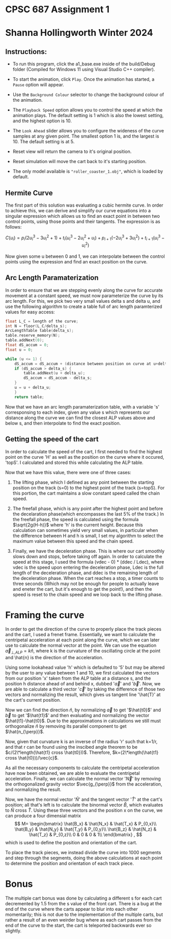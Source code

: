 # CPSC 687 Assignment 1
# Shanna Hollingworth Winter 2024

## Instructions:

* To run this program, click the a1_base.exe inside of the build/Debug folder (Compiled for Windows 11 using Visual Studio C++ compiler).

* To start the animation, click `Play`. Once the animation has started, a `Pause` option will appear.

* Use the `Background Colour` selector to change the background colour of the animation.

* The `Playback Speed` option allows you to control the speed at which the animation plays. The default setting is 1 which is also the lowest setting, and the highest option is 10.

* The `Look Ahead` slider allows you to configure the wideness of the curve samples at any given point. The smallest option 1 is, and the largest is 10. The default setting is at 5.

* Reset view will return the camera to it's original position.

* Reset simulation will move the cart back to it's starting position.

* The only model available is `"roller_coaster_1.obj"`, which is loaded by default.

## Hermite Curve

The first part of this solution was evaluating a cubic hermite curve. In order to achieve this, we can derive and simplify our curve equations into a singular expression which allows us to find an exact point in between two control points, using those points and their tangents. The expression is as follows:

$$
C(u_i) = p_i(2u_i^3 - 3u_i^2 + 1) + t_i(u_i^3 - 2u_i^2 + u_i) + p_{i+1}(-2u_i^3 + 3u_i^2) + t_{i+1}(u_i^3-u_i^2)
$$

Now given some u between 0 and 1, we can interpolate between the control points using the expression and find an exact position on the curve.

## Arc Length Paramaterization

In order to ensure that we are stepping evenly along the curve for accurate movement at a constant speed, we must now parameterize the curve by its arc length. For this, we pick two very small values delta s and delta u, and use the following algorithm to create a table full of arc length paramterized values for easy access:

```c++
float L_C = length of the curve;
int N = floor(L_C/delta_s);	
ArcLengthTable table(delta_s);
table.reserve_memory(N);
table.addNext(0);
float dS_accum = 0;
float u = 0;

while (u <= 1) {
	dS_accum = dS_accum + (distance between position on curve at u+delta_u and at u)
	if (dS_accum > delta_s) {
		table.addNext(u + delta_u);
		dS_accum = dS_accum - delta_s;
	}
	u = u + delta_u;
	}
	return table;
```

Now that we have an arc length paramaterization table, with a variable 's' corresponsing to each index, given any value s which represents our distance along the curve we can find the closest ALP values above and below s, and then interpolate to find the exact position.

## Getting the speed of the cart

In order to calculate the speed of the cart, I first needed to find the highest point on the curve 'H' as well as the position on the curve where it occured, 'topS'. I calculated and stored this while calculating the ALP table. 

Now that we have this value, there were one of three cases:

1. The lifting phase, which I defined as any point between the starting position on the track (s=0) to the highest point of the track (s=topS). For this portion, the cart maintains a slow constant speed called the chain speed.

2. The freefall phase, which is any point after the highest point and before the decelaration phase(which encompasses the last 5% of the track.) In the freefall phase, the speed is calculated using the formula $\sqrt{2g(H-h)}$ where 'h' is the current height. Because this calculation can sometimes yield very small values, in particular when the difference between H and h is small, I set my algorithm to select the maximum value between this speed and the chain speed.

3. Finally, we have the deceleration phase. This is where our cart smoothly slows down and stops, before taking off again. In order to calculate the speed at this stage, I used the formula (vdec - 0) * (ddec / Ldec), where vdec is the speed upon entering the deceleration phase, Ldec is the full length of the deceleration phase, and ddec is the remaining length of the deceleration phase. When the cart reaches a stop, a timer counts to three seconds (Which may not be enough for people to actually leave and eneter the cart, but it's enough to get the point!), and then the speed is reset to the chain speed and we loop back to the lifting phase.

# Framing the curve
In order to get the direction of the curve to properly place the track pieces and the cart, I used a frenet frame. Essentially, we want to calculate the centripetal acceleration at each point along the curve, which we can later use to calculate the normal vector at the point. We can use the equation $\vec{a}_{\perp, ALP}=k\hat{n}$, where k is the curvature of the oscillating circle at the point and \hat{n} is the direction of the acceleration.

Using some lookahead value 'h' which is defaulted to '5' but may be altered by the user to any value between 1 and 10, we first calculated the vectors from our position 'x' taken from the ALP table at a distance s, and the position h distance ahead of and behind x, dubbed '$\vec{a}$' and '$\vec{b}$'. Now, we are able to calculate a third vector '$\vec{c}$' by taking the difference of those two vectors and normalizing the result, which gives us tangent line '\hat{T}' at the cart's current position.

Now we can find the direction $\hat{n}$, by normalizing $\vec{a}$ to get '$\hat{t0}$' and $\vec{b}$ to get '$\hat{t1}$' and then evaluating and normalizing the vector $\hat{t1}-\hat{t0}$. Due to the approximations in calculations we still must orthogonalize $\hat{n}$ by removing its parallel component to get $\hat{n_{\perp}}$.

Now, given that curvature k is an inverse of the radius 'r' such that k=1/r, and that r can be found using the inscibed angle theorem to be $c/(2\*length(\hat{t1} cross \hat{t0}))$. Therefore, $k=(2\*length(\hat{t1} cross \hat{t0}))/\vec{c}$.

As all the necessary components to calculate the centripetal acceleration have now been obtained, we are able to evaluate the centripetal acceleration. Finally, we can calculate the normal vector '$\vec{N}$' by removing the orthogonalized gravity vector $\vec{g_{\perp}}$ from the acceleration, and normalizing the result.

Now, we have the normal vector '$\hat{N}$' and the tangent vector '$\hat{T}$' at the cart's position; all that's left is to calculate the binormal vector $\hat{B}$, which evaluates to $\hat{N}$ cross $\hat{T}$. Using these three vectors and the position x on the curve, we can produce a four dimensial matrix
$$
M=
\begin{bmatrix}
  \hat{B_x} & \hat{N_x} & \hat{T_x} & P_{0,x}\\
  \hat{B_y} & \hat{N_y} & \hat{T_y} & P_{0,y}\\
  \hat{B_z} & \hat{N_z} & \hat{T_z} & P_{0,z}\\
  0 & 0 & 0 & 1\\
\end{bmatrix}
,
$$
which is used to define the position and orientation of the cart.

To place the track pieces, we instead divide the curve into 1000 segments and step through the segments, doing the above calculations at each point to determine the position and orientation of each track piece.

# Bonus

The multiple cart bonus was done by calculating a different s for each cart decremented by 1.5 from the s value of the front cart. There is a bug at the end of the curve where the carts appear to blur into each other momentarily; this is not due to the implementation of the multiple carts, but rather a result of an even weirder bug where as each cart passes from the end of the curve to the start, the cart is teleported backwards ever so slightly.
